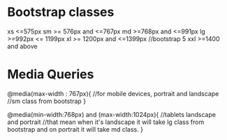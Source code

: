 # Bootstrap classes
xs <=575px
sm >= 576px and <=767px
md >=768px and <=991px
lg >=992px <= 1199px
xl >= 1200px and <=1399px 
//bootstrap 5 
xxl  >=1400 and above

# Media Queries
@media(max-width : 767px){
  //for mobile devices, portrait and landscape
  //sm class from bootstrap
}

@media(min-width:768px) and (max-width:1024px){
//tablets landscape and portrait
//that mean when it's landscape it will take lg class from bootstrap and on portrait it will take md class.
}

